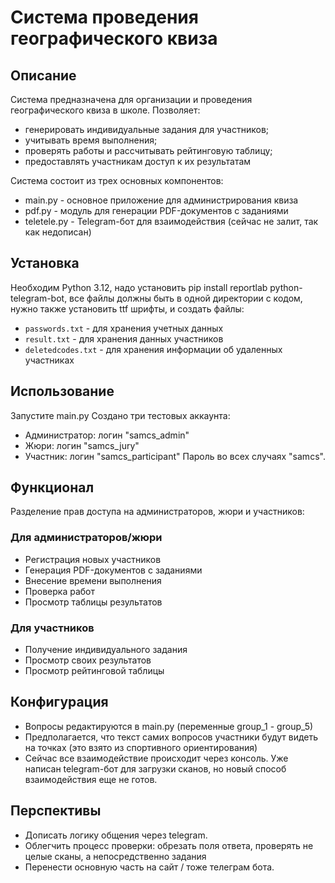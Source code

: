 # Система проведения географического квиза

## Описание
Система предназначена для организации и проведения географического квиза в школе. Позволяет:
- генерировать индивидуальные задания для участников;
- учитывать время выполнения;
- проверять работы и рассчитывать рейтинговую таблицу;
- предоставлять участникам доступ к их результатам

Система состоит из трех основных компонентов:
- main.py - основное приложение для администрирования квиза
- pdf.py - модуль для генерации PDF-документов с заданиями
- teletele.py - Telegram-бот для взаимодействия (сейчас не залит, так как недописан)
  
## Установка
 Необходим Python 3.12, надо установить pip install reportlab python-telegram-bot, все файлы должны быть в одной директории с кодом, нужно также установить ttf шрифты, и создать файлы:
- `passwords.txt` - для хранения учетных данных
- `result.txt` - для хранения данных участников
- `deletedcodes.txt` - для хранения информации об удаленных участниках

## Использование
  Запустите main.py
  Создано три тестовых аккаунта:
  - Администратор: логин "samcs_admin"
  - Жюри: логин "samcs_jury"
  - Участник: логин "samcs_participant"
    Пароль во всех случаях "samcs".

## Функционал
  Разделение прав доступа на администраторов, жюри и участников:
  
### Для администраторов/жюри
- Регистрация новых участников
- Генерация PDF-документов с заданиями
- Внесение времени выполнения
- Проверка работ
- Просмотр таблицы результатов

### Для участников
- Получение индивидуального задания
- Просмотр своих результатов
- Просмотр рейтинговой таблицы

## Конфигурация
- Вопросы редактируются в main.py (переменные group_1 - group_5)
- Предполагается, что текст самих вопросов участники будут видеть на точках (это взято из спортивного ориентирования)
- Сейчас все взаимодействие происходит через консоль. Уже написан telegram-бот для загрузки сканов, но новый способ взаимодействия еще не готов.

## Перспективы
- Дописать логику общения через telegram.
- Облегчить процесс проверки: обрезать поля ответа, проверять не целые сканы, а непосредственно задания
- Перенести основную часть на сайт / тоже телеграм бота.
